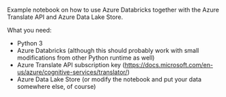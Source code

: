 Example notebook on how to use Azure Databricks together with the Azure Translate API and Azure Data Lake Store.

What you need:
- Python 3
- Azure Databricks (although this should probably work with small modifications from other Python runtime as well)
- Azure Translate API subscription key (https://docs.microsoft.com/en-us/azure/cognitive-services/translator/)
- Azure Data Lake Store (or modify the notebook and put your data somewhere else, of course)
